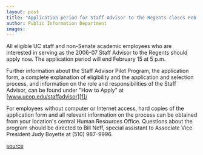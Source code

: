 ```yaml
---
layout: post
title: "Application period for Staff Advisor to the Regents closes Feb. 15"
author: Public Information Department
images:
---
```


All eligible UC staff and non-Senate academic employees who are interested in serving as the 2006-07 Staff Advisor to the Regents should apply now. The application period will end February 15 at 5 p.m.

Further information about the Staff Advisor Pilot Program, the application form, a complete explanation of eligibility and the application and selection process, and information on the role and responsibilities of the Staff Advisor, can be found under "How to Apply" at [www.ucop.edu/staffadvisor][1]/

For employees without computer or Internet access, hard copies of the application form and all relevant information on the process can be obtained from your location's central Human Resources Office. Questions about the program should be directed to Bill Neff, special assistant to Associate Vice President Judy Boyette at (510) 987-9996.

[1]: http://www.ucop.edu/staffadvisor

[source](http://www1.ucsc.edu/currents/05-06/02-13/brief-advisor.asp "Permalink to brief-advisor")
